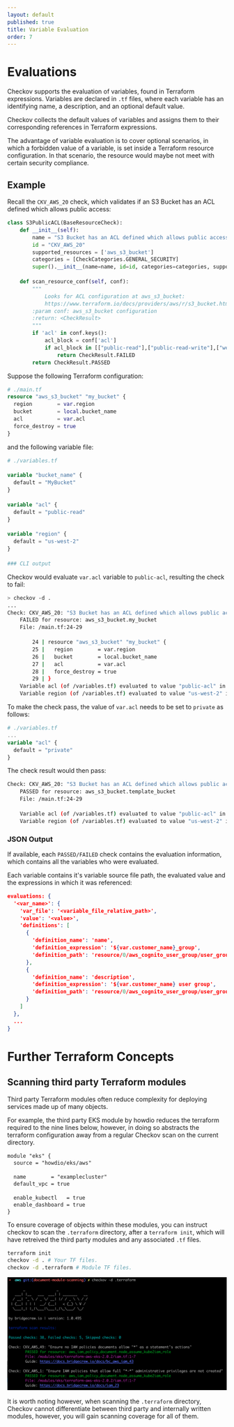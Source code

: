 ```yaml
---
layout: default
published: true
title: Variable Evaluation
order: 7
---
```

# Evaluations

Checkov supports the evaluation of variables, found in Terraform expressions.
Variables are declared in `.tf` files, where each variable has an identifying name,
a description, and an optional default value.

Checkov collects the default values of variables and assigns them
to their corresponding references in Terraform expressions.

The advantage of variable evaluation is to cover optional scenarios, in which a forbidden value of a
variable, is set inside a Terraform resource configuration. In that scenario, the resource
would maybe not meet with certain security compliance.

## Example

Recall the `CKV_AWS_20` check, which validates if an S3 Bucket has an ACL defined which allows
public access:
```python
class S3PublicACL(BaseResourceCheck):
    def __init__(self):
        name = "S3 Bucket has an ACL defined which allows public access."
        id = "CKV_AWS_20"
        supported_resources = ['aws_s3_bucket']
        categories = [CheckCategories.GENERAL_SECURITY]
        super().__init__(name=name, id=id, categories=categories, supported_resources=supported_resources)

    def scan_resource_conf(self, conf):
        """
            Looks for ACL configuration at aws_s3_bucket:
            https://www.terraform.io/docs/providers/aws/r/s3_bucket.html
        :param conf: aws_s3_bucket configuration
        :return: <CheckResult>
        """
        if 'acl' in conf.keys():
            acl_block = conf['acl']
            if acl_block in [["public-read"],["public-read-write"],["website"]]:
                return CheckResult.FAILED
        return CheckResult.PASSED

```
Suppose the following Terraform configuration:

```terraform
# ./main.tf
resource "aws_s3_bucket" "my_bucket" {
  region        = var.region
  bucket        = local.bucket_name
  acl           = var.acl
  force_destroy = true
}

```
and the following variable file:

```terraform
# ./variables.tf

variable "bucket_name" {
  default = "MyBucket"
}

variable "acl" {
  default = "public-read"
}

variable "region" {
  default = "us-west-2"
}

### CLI output
```
Checkov would evaluate `var.acl` variable to `public-acl`, resulting the check to fail:

```bash
> checkov -d .
...
Check: CKV_AWS_20: "S3 Bucket has an ACL defined which allows public access."
	FAILED for resource: aws_s3_bucket.my_bucket
	File: /main.tf:24-29

		24 | resource "aws_s3_bucket" "my_bucket" {
		25 |   region        = var.region
		26 |   bucket        = local.bucket_name
		27 |   acl           = var.acl
		28 |   force_destroy = true
		29 | }
	Variable acl (of /variables.tf) evaluated to value "public-acl" in expression: acl = ${var.acl}
	Variable region (of /variables.tf) evaluated to value "us-west-2" in expression: region = ${var.region}
```
To make the check pass, the value of `var.acl` needs to be set to `private` as follows:

```terraform
# ./variables.tf
...
variable "acl" {
  default = "private"
}
```

The check result would then pass:
```bash
Check: CKV_AWS_20: "S3 Bucket has an ACL defined which allows public access."
	PASSED for resource: aws_s3_bucket.template_bucket
	File: /main.tf:24-29

	Variable acl (of /variables.tf) evaluated to value "public-acl" in expression: acl = ${var.acl}
	Variable region (of /variables.tf) evaluated to value "us-west-2" in expression: region = ${var.region}
```

### JSON Output
If available, each `PASSED/FAILED` check contains the evaluation information, which contains all the variables
 who were evaluated.

Each variable contains it's variable source file path, the evaluated value and the expressions in
which it was referenced:

```json
evaluations: {
  '<var_name>': {
    'var_file': '<variable_file_relative_path>',
    'value': '<value>',
    'definitions': [
      {
        'definition_name': 'name',
        'definition_expression': '${var.customer_name}_group',
        'definition_path': 'resource/0/aws_cognito_user_group/user_group/name/0'
      },
      {
        'definition_name': 'description',
        'definition_expression': '${var.customer_name} user group',
        'definition_path': 'resource/0/aws_cognito_user_group/user_group/description/0'
      }
    ]
  },
  ...
}
```

# Further Terraform Concepts

## Scanning third party Terraform modules

Third party Terraform modules often reduce complexity for deploying services made up of many objects.

For example, the third party EKS module by howdio reduces the terraform required to the nine lines below, however, in doing so abstracts the terraform configuration away from a regular Checkov scan on the current directory.

```
module "eks" {
  source = "howdio/eks/aws"

  name        = "examplecluster"
  default_vpc = true

  enable_kubectl   = true
  enable_dashboard = true
}
```

To ensure coverage of objects within these modules, you can instruct checkov to scan the `.terraform` directory, after a `terraform init`, which will have retreived the third party modules and any associated `.tf` files.

```sh
terraform init
checkov -d . # Your TF files.
checkov -d .terraform # Module TF files.
```


![module-scanning-screenshot](https://raw.githubusercontent.com/bridgecrewio/checkov/master/docs/scanning-terraform-module.png)


It is worth noting however, when scanning the `.terraform` directory, Checkov cannot differentiate between third party and internally written modules, however, you will gain scanning coverage for all of them.

